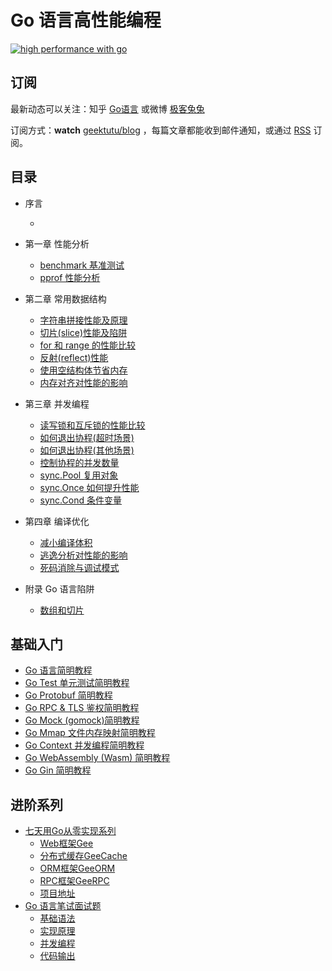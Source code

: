 # Go 语言高性能编程

[![high performance with go](charpter-0/high-performance-go/high-performance-go.jpg)](https://geektutu.com/post/high-performance-go.html)

## 订阅

最新动态可以关注：知乎 [Go语言](https://www.zhihu.com/people/gzdaijie) 或微博 [极客兔兔](https://weibo.com/geektutu)

订阅方式：**watch** [geektutu/blog](https://github.com/geektutu/blog) ，每篇文章都能收到邮件通知，或通过 [RSS](https://geektutu.com/feed.xml) 订阅。

## 目录

- 序言
    - [](https://geektutu.com/post/high-performance-go.html)

- 第一章 性能分析
    - [benchmark 基准测试](https://geektutu.com/post/hpg-benchmark.html)
    - [pprof 性能分析](https://geektutu.com/post/hpg-pprof.html)

- 第二章 常用数据结构
    - [字符串拼接性能及原理](https://geektutu.com/post/hpg-string-concat.html)
    - [切片(slice)性能及陷阱](https://geektutu.com/post/hpg-slice.html)
    - [for 和 range 的性能比较](https://geektutu.com/post/hpg-range.html)
    - [反射(reflect)性能](https://geektutu.com/post/hpg-reflect.html)
    - [使用空结构体节省内存](https://geektutu.com/post/hpg-empty-struct.html)
    - [内存对齐对性能的影响](https://geektutu.com/post/hpg-struct-alignment.html)

- 第三章 并发编程
    - [读写锁和互斥锁的性能比较](https://geektutu.com/post/hpg-mutex.html)
    - [如何退出协程(超时场景)](https://geektutu.com/post/hpg-timeout-goroutine.html)
    - [如何退出协程(其他场景)](https://geektutu.com/post/hpg-exit-goroutine.html)
    - [控制协程的并发数量](https://geektutu.com/post/hpg-concurrency-control.html)
    - [sync.Pool 复用对象](https://geektutu.com/post/hpg-sync-pool.html)
    - [sync.Once 如何提升性能](https://geektutu.com/post/hpg-sync-once.html)
    - [sync.Cond 条件变量](https://geektutu.com/post/hpg-sync-cond.html)

- 第四章 编译优化
    - [减小编译体积](https://geektutu.com/post/hpg-reduce-size.html)
    - [逃逸分析对性能的影响](https://geektutu.com/post/hpg-escape-analysis.html)
    - [死码消除与调试模式](https://geektutu.com/post/hpg-dead-code-elimination.html)

- 附录 Go 语言陷阱
    - [数组和切片](https://geektutu.com/post/hpg-gotchas-array-slice.html)

## 基础入门

- [Go 语言简明教程](https://geektutu.com/post/quick-golang.html)
- [Go Test 单元测试简明教程](https://geektutu.com/post/quick-go-test.html)
- [Go Protobuf 简明教程](https://geektutu.com/post/quick-go-protobuf.html)
- [Go RPC & TLS 鉴权简明教程](https://geektutu.com/post/quick-go-rpc.html)
- [Go Mock (gomock)简明教程](https://geektutu.com/post/quick-gomock.html)
- [Go Mmap 文件内存映射简明教程](https://geektutu.com/post/quick-go-mmap.html)
- [Go Context 并发编程简明教程](https://geektutu.com/post/quick-go-context.html)
- [Go WebAssembly (Wasm) 简明教程](https://geektutu.com/post/quick-go-wasm.html)
- [Go Gin 简明教程](https://geektutu.com/post/quick-go-gin.html)

## 进阶系列

- [七天用Go从零实现系列](https://geektutu.com/post/gee.html)
    - [Web框架Gee](https://geektutu.com/post/gee.html)
    - [分布式缓存GeeCache](https://geektutu.com/post/geecache.html)
    - [ORM框架GeeORM](https://geektutu.com/post/geeorm.html)
    - [RPC框架GeeRPC](https://geektutu.com/post/geerpc.html)
    - [项目地址](https://github.com/geektutu/7days-golang)
- [Go 语言笔试面试题](https://geektutu.com/post/qa-golang.html)
    - [基础语法](https://geektutu.com/post/qa-golang-1.html)
    - [实现原理](https://geektutu.com/post/qa-golang-2.html)
    - [并发编程](https://geektutu.com/post/qa-golang-3.html)
    - [代码输出](https://geektutu.com/post/qa-golang-c1.html)
